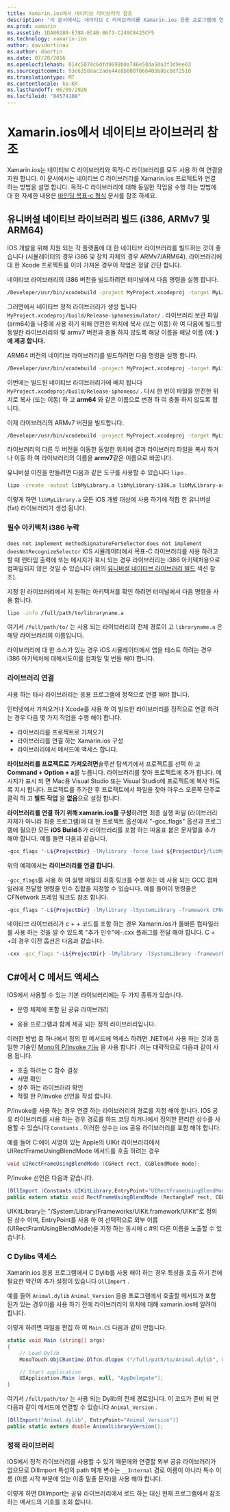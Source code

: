 ```yaml
---
title: Xamarin.ios에서 네이티브 라이브러리 참조
description: '이 문서에서는 네이티브 C 라이브러리를 Xamarin.ios 응용 프로그램에 연결 하는 방법을 설명 합니다. 유니버설 네이티브 라이브러리를 빌드하고 c #에서 C 메서드에 액세스 하는 방법을 설명 합니다.'
ms.prod: xamarin
ms.assetid: 1DA80280-E78A-EC4B-8673-C249C8425CF5
ms.technology: xamarin-ios
author: davidortinau
ms.author: daortin
ms.date: 07/28/2016
ms.openlocfilehash: 014c5074c6dfd9698b0a746e58da50a3f3d9ee03
ms.sourcegitcommit: 93e6358aac2ade44e8b800f066405b8bc8df2510
ms.translationtype: MT
ms.contentlocale: ko-KR
ms.lasthandoff: 06/09/2020
ms.locfileid: "84574108"
---
```

# <a name="referencing-native-libraries-in-xamarinios"></a>Xamarin.ios에서 네이티브 라이브러리 참조

Xamarin.ios는 네이티브 C 라이브러리와 목적-C 라이브러리를 모두 사용 하 여 연결을 지원 합니다. 이 문서에서는 네이티브 C 라이브러리를 Xamarin.ios 프로젝트와 연결 하는 방법을 설명 합니다. 목적-C 라이브러리에 대해 동일한 작업을 수행 하는 방법에 대 한 자세한 내용은 [바인딩 목표-c 형식](~/ios/platform/binding-objective-c/index.md) 문서를 참조 하세요.

<a name="building_native"></a>

## <a name="building-universal-native-libraries-i386-armv7-and-arm64"></a>유니버설 네이티브 라이브러리 빌드 (i386, ARMv7 및 ARM64)

IOS 개발을 위해 지원 되는 각 플랫폼에 대 한 네이티브 라이브러리를 빌드하는 것이 좋습니다 (시뮬레이터의 경우 i386 및 장치 자체의 경우 ARMv7/ARM64). 라이브러리에 대 한 Xcode 프로젝트를 이미 가져온 경우이 작업은 정말 간단 합니다.

네이티브 라이브러리의 i386 버전을 빌드하려면 터미널에서 다음 명령을 실행 합니다.

```bash
/Developer/usr/bin/xcodebuild -project MyProject.xcodeproj -target MyLibrary -sdk iphonesimulator -arch i386 -configuration Release clean build
```

그러면에서 네이티브 정적 라이브러리가 생성 됩니다 `MyProject.xcodeproj/build/Release-iphonesimulator/` . 라이브러리 보관 파일 (arm64)을 나중에 사용 하기 위해 안전한 위치에 복사 (또는 이동) 하 여 다음에 빌드할 동일한 라이브러리의 및 armv7 버전과 충돌 하지 않도록 해당 이름을 해당 이름 (예: **)에 제공 합니다.**

ARM64 버전의 네이티브 라이브러리를 빌드하려면 다음 명령을 실행 합니다.

```bash
/Developer/usr/bin/xcodebuild -project MyProject.xcodeproj -target MyLibrary -sdk iphoneos -arch arm64 -configuration Release clean build
```

이번에는 빌드된 네이티브 라이브러리가에 배치 됩니다 `MyProject.xcodeproj/build/Release-iphoneos/` . 다시 한 번이 파일을 안전한 위치로 복사 (또는 이동) 하 고 **arm64** 와 같은 이름으로 변경 하 여 충돌 하지 않도록 합니다.

이제 라이브러리의 ARMv7 버전을 빌드합니다.

```bash
/Developer/usr/bin/xcodebuild -project MyProject.xcodeproj -target MyLibrary -sdk iphoneos -arch armv7 -configuration Release clean build
```

라이브러리의 다른 두 버전을 이동한 동일한 위치에 결과 라이브러리 파일을 복사 하거나 이동 하 여 라이브러리의 이름을 **armv7**같은 이름으로 바꿉니다.

유니버설 이진을 만들려면 다음과 같은 도구를 사용할 수 있습니다 `lipo` .

```bash
lipo -create -output libMyLibrary.a libMyLibrary-i386.a libMyLibrary-arm64.a libMyLibrary-armv7.a
```

이렇게 하면 `libMyLibrary.a` 모든 iOS 개발 대상에 사용 하기에 적합 한 유니버설 (fat) 라이브러리가 생성 됩니다.

### <a name="missing-required-architecture-i386"></a>필수 아키텍처 i386 누락

`does not implement methodSignatureForSelector` `does not implement doesNotRecognizeSelector` IOS 시뮬레이터에서 목표-C 라이브러리를 사용 하려고 할 때 런타임 출력에 또는 메시지가 표시 되는 경우 라이브러리는 i386 아키텍처용으로 컴파일되지 않은 것일 수 있습니다 (위의 [유니버설 네이티브 라이브러리 빌드](#building_native) 섹션 참조).

지정 된 라이브러리에서 지 원하는 아키텍처를 확인 하려면 터미널에서 다음 명령을 사용 합니다.

```bash
lipo -info /full/path/to/libraryname.a
```

여기서 `/full/path/to/` 는 사용 되는 라이브러리의 전체 경로이 고 `libraryname.a` 은 해당 라이브러리의 이름입니다.

라이브러리에 대 한 소스가 있는 경우 iOS 시뮬레이터에서 앱을 테스트 하려는 경우 i386 아키텍처에 대해서도이를 컴파일 및 번들 해야 합니다.

### <a name="linking-your-library"></a>라이브러리 연결

사용 하는 타사 라이브러리는 응용 프로그램에 정적으로 연결 해야 합니다. 

인터넷에서 가져오거나 Xcode를 사용 하 여 빌드한 라이브러리를 정적으로 연결 하려는 경우 다음 몇 가지 작업을 수행 해야 합니다.

- 라이브러리를 프로젝트로 가져오기
- 라이브러리를 연결 하는 Xamarin.ios 구성
- 라이브러리에서 메서드에 액세스 합니다.

**라이브러리를 프로젝트로 가져오려면**솔루션 탐색기에서 프로젝트를 선택 하 고 **Command + Option + a**를 누릅니다. 라이브러리를 찾아 프로젝트에 추가 합니다. 메시지가 표시 되 면 Mac용 Visual Studio 또는 Visual Studio에 프로젝트에 복사 하도록 지시 합니다. 프로젝트를 추가한 후 프로젝트에서 파일을 찾아 마우스 오른쪽 단추로 클릭 하 고 **빌드 작업** 을 **없음**으로 설정 합니다.

**라이브러리를 연결 하기 위해 xamarin.ios를 구성**하려면 최종 실행 파일 (라이브러리 자체가 아니라 최종 프로그램)에 대 한 프로젝트 옵션에서 "-gcc_flags" 옵션과 프로그램에 필요한 모든 **iOS Build**추가 라이브러리를 포함 하는 따옴표 붙은 문자열을 추가 해야 합니다. 예를 들면 다음과 같습니다.

```bash
-gcc_flags "-L${ProjectDir} -lMylibrary -force_load ${ProjectDir}/libMyLibrary.a"
```

위의 예제에서는 **라이브러리를 연결 합니다.**

`-gcc_flags`를 사용 하 여 실행 파일의 최종 링크를 수행 하는 데 사용 되는 GCC 컴파일러에 전달할 명령줄 인수 집합을 지정할 수 있습니다. 예를 들어이 명령줄은 CFNetwork 프레임 워크도 참조 합니다.

```bash
-gcc_flags "-L${ProjectDir} -lMylibrary -lSystemLibrary -framework CFNetwork -force_load ${ProjectDir}/libMyLibrary.a"
```

네이티브 라이브러리가 c + + 코드를 포함 하는 경우 Xamarin.ios가 올바른 컴파일러를 사용 하는 것을 알 수 있도록 "추가 인수"에-.cxx 플래그를 전달 해야 합니다. C + +의 경우 이전 옵션은 다음과 같습니다.

```bash
-cxx -gcc_flags "-L${ProjectDir} -lMylibrary -lSystemLibrary -framework CFNetwork -force_load ${ProjectDir}/libMyLibrary.a"
```

<a name="Accessing_C_Methods_from_C#"></a>

## <a name="accessing-c-methods-from-c35"></a>C&#35;에서 C 메서드 액세스

IOS에서 사용할 수 있는 기본 라이브러리에는 두 가지 종류가 있습니다.

- 운영 체제에 포함 된 공유 라이브러리

- 응용 프로그램과 함께 제공 되는 정적 라이브러리입니다.

이러한 방법 중 하나에서 정의 된 메서드에 액세스 하려면 .NET에서 사용 하는 것과 동일한 기술인 [Mono의 P/Invoke 기능](https://www.mono-project.com/docs/advanced/pinvoke/) 을 사용 합니다 .이는 대략적으로 다음과 같이 사용 됩니다.

- 호출 하려는 C 함수 결정
- 서명 확인
- 상주 하는 라이브러리 확인
- 적절 한 P/Invoke 선언을 작성 합니다.

P/Invoke를 사용 하는 경우 연결 하는 라이브러리의 경로를 지정 해야 합니다. IOS 공유 라이브러리를 사용 하는 경우 경로를 하드 코딩 하거나에서 정의한 편리한 상수를 사용할 수 있습니다 `Constants` . 이러한 상수는 ios 공유 라이브러리를 포함 해야 합니다.

예를 들어 C:에이 서명이 있는 Apple의 UIKit 라이브러리에서 UIRectFrameUsingBlendMode 메서드를 호출 하려는 경우

```csharp
void UIRectFrameUsingBlendMode (CGRect rect, CGBlendMode mode);
```

P/Invoke 선언은 다음과 같습니다.

```csharp
[DllImport (Constants.UIKitLibrary,EntryPoint="UIRectFrameUsingBlendMode")]
public extern static void RectFrameUsingBlendMode (RectangleF rect, CGBlendMode blendMode);
```

UIKitLibrary는 "/System/Library/Frameworks/UIKit.framework/UIKit"로 정의 된 상수 이며, EntryPoint를 사용 하 여 선택적으로 외부 이름 (UIRectFramUsingBlendMode)을 지정 하는 동시에 c #의 다른 이름을 노출할 수 있습니다.

<a name="Accessing_C_Dylibs"></a>

### <a name="accessing-c-dylibs"></a>C Dylibs 액세스

Xamarin.ios 응용 프로그램에서 C Dylib를 사용 해야 하는 경우 특성을 호출 하기 전에 필요한 약간의 추가 설정이 있습니다 `DllImport` .

예를 들어 `Animal.dylib` `Animal_Version` 응용 프로그램에서 호출할 메서드가 포함 된가 있는 경우이를 사용 하기 전에 라이브러리의 위치에 대해 xamarin.ios에 알려야 합니다.

이렇게 하려면 파일을 편집 하 여 `Main.CS` 다음과 같이 만듭니다.

```csharp
static void Main (string[] args)
{
    // Load Dylib
    MonoTouch.ObjCRuntime.Dlfcn.dlopen ("/full/path/to/Animal.dylib", 0);

    // Start application
    UIApplication.Main (args, null, "AppDelegate");
}
```

여기서 `/full/path/to/` 는 사용 되는 Dylib의 전체 경로입니다. 이 코드가 준비 되 면 다음과 같이 메서드에 연결할 수 있습니다 `Animal_Version` .

```csharp
[DllImport("Animal.dylib", EntryPoint="Animal_Version")]
public static extern double AnimalLibraryVersion();
```

<a name="Static_Libraries"></a>

### <a name="static-libraries"></a>정적 라이브러리

IOS에서 정적 라이브러리를 사용할 수 있기 때문에와 연결할 외부 공유 라이브러리가 없으므로 DllImport 특성의 path 매개 변수는 `__Internal` 경로 이름이 아니라 특수 이름 (이름 시작 부분에 있는 이중 밑줄 문자)을 사용 해야 합니다.

이렇게 하면 DllImport는 공유 라이브러리에서 로드 하는 대신 현재 프로그램에서 참조 하는 메서드의 기호를 조회 합니다.
